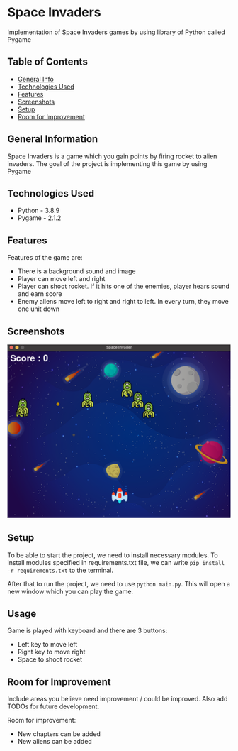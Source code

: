 # Space Invaders

Implementation of Space Invaders games by using library of Python called Pygame

## Table of Contents

- [General Info](#general-information)
- [Technologies Used](#technologies-used)
- [Features](#features)
- [Screenshots](#screenshots)
- [Setup](#setup)
- [Room for Improvement](#room-for-improvement)

## General Information

Space Invaders is a game which you gain points by firing rocket to alien invaders. The goal of the project is implementing this game by using Pygame

## Technologies Used

- Python - 3.8.9
- Pygame - 2.1.2

## Features

Features of the game are:

- There is a background sound and image
- Player can move left and right
- Player can shoot rocket. If it hits one of the enemies, player hears sound and earn score
- Enemy aliens move left to right and right to left. In every turn, they move one unit down

## Screenshots

![Example screenshot](./images/img1.png)

## Setup

To be able to start the project, we need to install necessary modules. To install modules specified in requirements.txt file, we can write `pip install -r requirements.txt` to the terminal.

After that to run the project, we need to use `python main.py`. This will open a new window which you can play the game.

## Usage

Game is played with keyboard and there are 3 buttons:

- Left key to move left
- Right key to move right
- Space to shoot rocket

## Room for Improvement

Include areas you believe need improvement / could be improved. Also add TODOs for future development.

Room for improvement:

- New chapters can be added
- New aliens can be added

